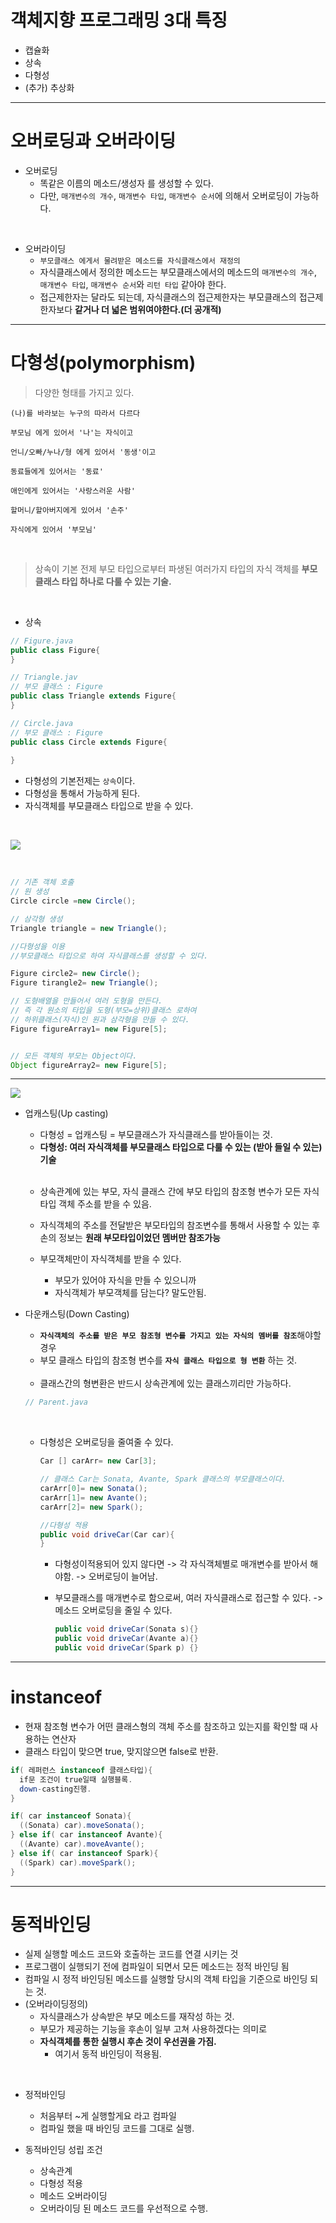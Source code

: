 # 객체지향 프로그래밍 3대 특징
- 캡슐화
- 상속
- 다형성
- (추가) 추상화

<hr>

# 오버로딩과 오버라이딩
- 오버로딩
  - 똑같은 이름의 메소드/생성자 를 생성할 수 있다.
  - 다만, ```매개변수의 개수```, ```매개변수 타입```, ```매개변수 순서```에 의해서 오버로딩이 가능하다.

<br>

- 오버라이딩
  - ```부모클래스 에게서 물려받은 메소드를 자식클래스에서 재정의```
  - 자식클래스에서 정의한 메소드는 부모클래스에서의 메소드의 ```매개변수의 개수```, ```매개변수 타입```, ```매개변수 순서```와 ```리턴 타입``` 같아야 한다.
  - 접근제한자는 달라도 되는데, 자식클래스의 접근제한자는 부모클래스의 접근제한자보다 <strong>같거나 더 넓은 범위여야한다.(더 공개적)</strong>
  
<hr>

# 다형성(polymorphism)

> 다양한 형태를 가지고 있다.

``` 
(나)를 바라보는 누구의 따라서 다르다

부모님 에게 있어서 '나'는 자식이고

언니/오빠/누나/형 에게 있어서 '동생'이고

동료들에게 있어서는 '동료'

애인에게 있어서는 '사랑스러운 사람'

할머니/할아버지에게 있어서 '손주'

자식에게 있어서 '부모님'
```

<br>

> 상속이 기본 전제
> 부모 타입으로부터 파생된 여러가지 타입의 자식 객체를 <strong>부모클래스 타입 하나로 다룰 수 있는 기술.</strong>

<br>

- 상속


```java
// Figure.java
public class Figure{
}
```

```java
// Triangle.jav
// 부모 클래스 : Figure
public class Triangle extends Figure{
}

```

```java
// Circle.java
// 부모 클래스 : Figure
public class Circle extends Figure{
  
}
```

- 다형성의 기본전제는 ``상속``이다.
- 다형성을 통해서 가능하게 된다.
- 자식객체를 부모클래스 타입으로 받을 수 있다.

<BR>

![](./0608_poly.PNG)

<BR>
  
  
```java
// 기존 객체 호출
// 원 생성
Circle circle =new Circle();

// 삼각형 생성
Triangle triangle = new Triangle();

//다형성을 이용
//부모클래스 타입으로 하여 자식클래스를 생성할 수 있다.

Figure circle2= new Circle();
Figure tirangle2= new Triangle();

// 도형배열을 만들어서 여러 도형을 만든다.
// 즉 각 원소의 타입을 도형(부모=상위)클래스 로하여
// 하위클래스(자식)인 원과 삼각형을 만들 수 있다.
Figure figureArray1= new Figure[5];


// 모든 객체의 부모는 Object이다.
Object figureArray2= new Figure[5];

```

<hr>


![](./0608_upcasting.png)

- 업캐스팅(Up casting)
  - 다형성 = 업캐스팅 = 부모클래스가 자식클래스를 받아들이는 것.
  - <STRONG>다형성: 여러 자식객체를 부모클래스 타입으로 다룰 수 있는 (받아 들일 수 있는) 기술</STRONG>
  
  <BR>
  
  - 상속관계에 있는 부모, 자식 클래스 간에 부모 타입의 참조형 변수가 모든 자식 타입 객체 주소를 받을 수 있음.
  - 자식객체의 주소를 전달받은 부모타입의 참조변수를 통해서 사용할 수 있는 후손의 정보는 <strong>원래 부모타입이었던 멤버만 참조가능</strong>
  
  - 부모객체만이 자식객체를 받을 수 있다.
    - 부모가 있어야 자식을 만들 수 있으니까
    - 자식객체가 부모객체를 담는다? 말도안됨.
    
- 다운캐스팅(Down Casting)
  - <strong>```자식객체의 주소를 받은 부모 참조형 변수를 가지고 있는 자식의 멤버를 참조```</strong>해야할 경우
  - 부모 클래스 타입의 참조형 변수를 <strong>```자식 클래스 타입으로 형 변환```</strong> 하는 것.
  
  <br>
  
  - 클래스간의 형변환은 반드시 상속관계에 있는 클래스끼리만 가능하다.
  
  ```java
  // Parent.java
  ```

  <br>
  
  - 다형성은 오버로딩을 줄여줄 수 있다.
  
    ```JAVA
    Car [] carArr= new Car[3];
    
    // 클래스 Car는 Sonata, Avante, Spark 클래스의 부모클래스이다.
    carArr[0]= new Sonata(); 
    carArr[1]= new Avante();
    carArr[2]= new Spark();
    
    //다형성 적용
    public void driveCar(Car car){
    }
    ```
    
    - 다형성이적용되어 있지 않다면 -> 각 자식객체별로 매개변수를 받아서 해야함. -> 오버로딩이 늘어남.
    - 부모클래스를 매개변수로 함으로써, 여러 자식클래스로 접근할 수 있다. -> 메소드 오버로딩을 줄일 수 있다.
    
      ```java
      public void driveCar(Sonata s){}
      public void driveCar(Avante a){}
      public void driveCar(Spark p) {}
      ```

<hr>

# instanceof

  - 현재 참조형 변수가 어떤 클래스형의 객체 주소를 참조하고 있는지를 확인할 때 사용하는 연산자
  - 클래스 타입이 맞으면 true, 맞지않으면 false로 반환.

  ```java
  if( 레퍼런스 instanceof 클래스타입){
    if문 조건이 true일때 실행블록.
    down-casting진행.
  } 
  ```
  
  ```java
  if( car instanceof Sonata){
    ((Sonata) car).moveSonata();
  } else if( car instanceof Avante){
    ((Avante) car).moveAvante();
  } else if( car instanceof Spark){
    ((Spark) car).moveSpark();
  }
  ```

<hr>

# 동적바인딩

- 실제 실행할 메소드 코드와 호출하는 코드를 연결 시키는 것
- 프로그램이 실행되기 전에 컴파일이 되면서 모든 메소드는 정적 바인딩 됨
- 컴파일 시 정적 바인딩된 메소드를 실행할 당시의 객체 타입을 기준으로 바인딩 되는 것.
- (오버라이딩정의) 
  - 자식클래스가 상속받은 부모 메소드를 재작성 하는 것.
  - 부모가 제공하는 기능을 후손이 일부 고쳐 사용하겠다는 의미로
  - <strong> 자식객체를 통한 실행시 후손 것이 우선권을 가짐. </strong>
    - 여기서 동적 바인딩이 적용됨.

<br>

  - 정적바인딩
    - 처음부터 ~게 실행할게요 라고 컴파일
    - 컴파일 했을 때 바인딩 코드를 그대로 실행.

- 동적바인딩 성립 조건
  - 상속관계
  - 다형성 적용
  - 메소드 오버라이딩
  - 오버라이딩 된 메소드 코드를 우선적으로 수행.

